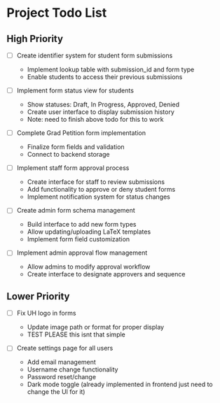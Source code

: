 # Project Todo List

## High Priority
- [ ] Create identifier system for student form submissions
  - Implement lookup table with submission_id and form type
  - Enable students to access their previous submissions
  
- [ ] Implement form status view for students
  - Show statuses: Draft, In Progress, Approved, Denied
  - Create user interface to display submission history
  - Note: need to finish above todo for this to work

- [ ] Complete Grad Petition form implementation
  - Finalize form fields and validation
  - Connect to backend storage

- [ ] Implement staff form approval process
  - Create interface for staff to review submissions
  - Add functionality to approve or deny student forms
  - Implement notification system for status changes

- [ ] Create admin form schema management
  - Build interface to add new form types
  - Allow updating/uploading LaTeX templates
  - Implement form field customization

- [ ] Implement admin approval flow management
  - Allow admins to modify approval workflow
  - Create interface to designate approvers and sequence

## Lower Priority
- [ ] Fix UH logo in forms
  - Update image path or format for proper display
  - TEST PLEASE this isnt that simple

- [ ] Create settings page for all users
  - Add email management
  - Username change functionality
  - Password reset/change
  - Dark mode toggle (already implemented in frontend just need to change the UI for it)
